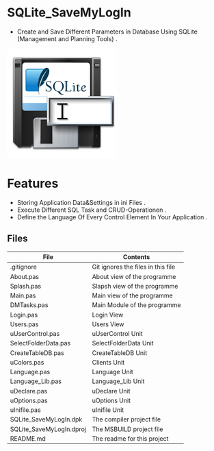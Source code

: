 # SQLite_SaveMyLogIn
- Create and Save Different Parameters in Database Using SQLite (Management and Planning Tools) .
                   
![](SQLite_SaveMyLogIn.png) 




# Features  
- Storing Application Data&Settings in ini Files .
- Execute Different SQL Task and CRUD-Operationen .
- Define the Language Of Every Control Element In Your Application .



## Files

| File | Contents | 
| --- | --- |
| .gitignore | Git ignores the files in this file |
| About.pas | About view of the programme |
| Splash.pas | Slapsh view of the programme |
| Main.pas | Main view of the programme |
| DMTasks.pas | Main Module of the programme |
| Login.pas | Login View | 
| Users.pas | Users View |
| uUserControl.pas | uUserControl Unit | 
| SelectFolderData.pas | SelectFolderData Unit |
| CreateTableDB.pas | CreateTableDB Unit |
| uColors.pas | Clients Unit |
| Language.pas | Language Unit |
| Language_Lib.pas | Language_Lib Unit |
| uDeclare.pas | uDeclare  Unit |
| uOptions.pas | uOptions Unit |
| uInifile.pas | uInifile Unit |
| SQLite_SaveMyLogIn.dpk | The compiler project file |
| SQLite_SaveMyLogIn.dproj | The MSBUILD project file |
| README.md | The readme for this project |

